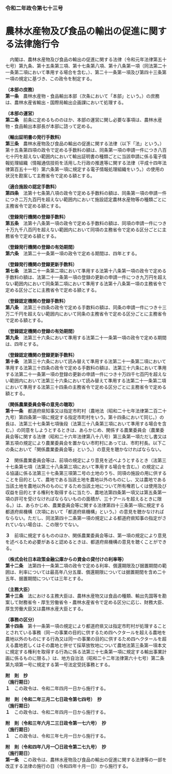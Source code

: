 ### 令和二年政令第七十三号  
# 農林水産物及び食品の輸出の促進に関する法律施行令  
　内閣は、農林水産物及び食品の輸出の促進に関する法律（令和元年法律第五十七号）第九条、第十五条第三項、第十七条第八項、第十八条第一項（同法第二十一条第二項において準用する場合を含む。）、第二十一条第一項及び第四十三条第一項の規定に基づき、この政令を制定する。  
  
**（本部の庶務）**  
**第一条**　農林水産物・食品輸出本部（次条において「本部」という。）の庶務は、農林水産省輸出・国際局輸出企画課において処理する。  
  
**（本部の運営）**  
**第二条**　前条に定めるもののほか、本部の運営に関し必要な事項は、農林水産物・食品輸出本部長が本部に諮って定める。  
  
**（輸出証明書の発行手数料）**  
**第三条**　農林水産物及び食品の輸出の促進に関する法律（以下「法」という。）第十五条第四項の政令で定める手数料の額は、同条第一項の申請一件につき八百七十円を超えない範囲内において輸出証明書の種類ごとに当該申請に係る電子情報処理組織（情報通信技術を活用した行政の推進等に関する法律（平成十四年法律第百五十一号）第六条第一項に規定する電子情報処理組織をいう。）の使用の状況を勘案して主務省令で定める額とする。  
  
**（適合施設の認定手数料）**  
**第四条**　法第十七条第八項の政令で定める手数料の額は、同条第一項の申請一件につき二万九百円を超えない範囲内において施設認定農林水産物等の種類ごとに主務省令で定める額とする。  
  
**（登録発行機関の登録手数料）**  
**第五条**　法第十八条第一項の政令で定める手数料の額は、同項の申請一件につき十万九千八百円を超えない範囲内において同項の主務省令で定める区分ごとに主務省令で定める額とする。  
  
**（登録発行機関の登録の有効期間）**  
**第六条**　法第二十一条第一項の政令で定める期間は、四年とする。  
  
**（登録発行機関の登録更新手数料）**  
**第七条**　法第二十一条第二項において準用する法第十八条第一項の政令で定める手数料の額は、法第二十一条第一項の登録の更新の申請一件につき九万円を超えない範囲内において同条第二項において準用する法第十八条第一項の主務省令で定める区分ごとに主務省令で定める額とする。  
  
**（登録認定機関の登録手数料）**  
**第八条**　法第三十四条の政令で定める手数料の額は、同条の申請一件につき十三万二千円を超えない範囲内において同条の主務省令で定める区分ごとに主務省令で定める額とする。  
  
**（登録認定機関の登録の有効期間）**  
**第九条**　法第三十六条において準用する法第二十一条第一項の政令で定める期間は、四年とする。  
  
**（登録認定機関の登録更新手数料）**  
**第十条**　法第三十六条において読み替えて準用する法第二十一条第二項において準用する法第三十四条の政令で定める手数料の額は、法第三十六条において準用する法第二十一条第一項の登録の更新の申請一件につき十万四千七百円を超えない範囲内において法第三十六条において読み替えて準用する法第二十一条第二項において準用する法第三十四条の主務省令で定める区分ごとに主務省令で定める額とする。  
  
**（関係農業委員会等の意見の聴取）**  
**第十一条**　都道府県知事又は指定市町村（農地法（昭和二十七年法律第二百二十九号）第四条第一項に規定する指定市町村をいう。第十四条において同じ。）の長は、法第三十七条第七項後段（法第三十八条第三項において準用する場合を含む。）の同意をしようとするときは、あらかじめ、関係する農業委員会（農業委員会等に関する法律（昭和二十六年法律第八十八号）第三条第一項ただし書又は第五項の規定により農業委員会を置かない市町村にあっては、市町村長。以下この条において「関係農業委員会等」という。）の意見を聴かなければならない。  
  
**２**　関係農業委員会等は、前項の規定により意見を述べようとするとき（法第三十七条第七項（法第三十八条第三項において準用する場合を含む。）の規定による協議に係る法第三十七条第三項第二号の土地のうち、同項の施設の用に供することを目的として、農地である当該土地を農地以外のものにし、又は農地である当該土地を農地以外のものにするため当該土地について所有権若しくは使用及び収益を目的とする権利を取得するに当たり、農地法第四条第一項又は第五条第一項の許可を受けなければならないものの面積が、三十アールを超えるときに限る。）は、あらかじめ、農業委員会等に関する法律第四十三条第一項に規定する都道府県機構（次項において「都道府県機構」という。）の意見を聴かなければならない。ただし、同法第四十二条第一項の規定による都道府県知事の指定がされていない場合は、この限りでない。  
  
**３**　前項に規定するもののほか、関係農業委員会等は、第一項の規定により意見を述べるため必要があると認めるときは、都道府県機構の意見を聴くことができる。  
  
**（株式会社日本政策金融公庫からの資金の貸付けの利率等）**  
**第十二条**　法第四十一条第二項の政令で定める利率、償還期限及び据置期間の範囲は、利率については最高年八分五厘、償還期限については据置期間を含め二十五年、据置期間については三年とする。  
  
**（主務大臣）**  
**第十三条**　法における主務大臣は、農林水産物又は食品の種類、輸出先国等を勘案して財務省令・厚生労働省令・農林水産省令で定める区分に応じ、財務大臣、厚生労働大臣又は農林水産大臣とする。  
  
**（事務の区分）**  
**第十四条**　第十一条第一項の規定により都道府県又は指定市町村が処理することとされている事務（同一の事業の目的に供するため四ヘクタールを超える農地を農地以外のものにする行為又は同一の事業の目的に供するため四ヘクタールを超える農地若しくはその農地と併せて採草放牧地について農地法第三条第一項本文に規定する権利を取得する行為に係る法第三十七条第一項に規定する輸出事業計画に係るものに限る。）は、地方自治法（昭和二十二年法律第六十七号）第二条第九項第一号に規定する第一号法定受託事務とする。  
  
**附　則　抄**  
**（施行期日）**  
**１**　この政令は、令和二年四月一日から施行する。  
  
**附　則（令和二年三月二七日政令第七四号）　抄**  
**（施行期日）**  
**１**　この政令は、令和二年四月一日から施行する。  
  
**附　則（令和三年六月二三日政令第一七六号）　抄**  
**（施行期日）**  
**１**　この政令は、令和三年七月一日から施行する。  
  
**附　則（令和四年八月一〇日政令第二七九号）　抄**  
**（施行期日）**  
**第一条**　この政令は、農林水産物及び食品の輸出の促進に関する法律等の一部を改正する法律の施行の日（令和四年十月一日）から施行する。  
  
